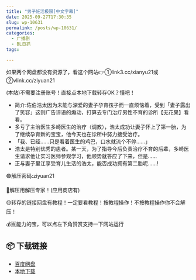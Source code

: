 ```yaml
---
title: "男子妊活极限[中文字幕]"
date: 2025-09-27T17:30:35
slug: wp-10631
permalink: /posts/wp-10631/
categories:
  - 广播剧
  - BL日抓
tags:

---
```


如果两个网盘都没有资源了，看这个网站👉①link3.cc/xianyu21或②vlink.cc/ziyuan21

(本站)不需要注册账号！直接点本地下载转存OK？懂吧！

*   简介:佐伯浩太因为未能与深爱的妻子孕育孩子而一直烦恼着，受到「妻子露出了笑容」这则广告评语的煽动，打算去专门治疗男性不育的诊所【无花果】看看。
*   多亏了主治医生多崎医生的治疗（调教），浩太成功让妻子怀上了第一胎，为了继续孕育新的宝宝，他今天也在诊所中努力接受治疗。
*   「我、已经……只是看着医生的鸡巴，口水就流个不停……」
*   浩太是特别优秀的患者。某一天，为了指导今后负责治疗不育的后辈，多崎医生请求他让实习医师参观学习，他顺势就答应了下来，但是……
*   正与妻子里江享受育儿生活的浩太，能否成功拥有第二胎呢……!

🟢解压密码:ziyuan21

🔵解压用解压专家！(应用商店有)

🟡转存的链接网盘有教程！一定要看教程！按教程操作！不按教程操作你不会解压！

💰🈶能力的宝，可以点左下角赞赏支持一下网站运行

## 📦 下载链接
- [百度网盘](https://blziyuan21.com/pay-download/10631?key=9e3938dc4a&down_id=0)
- [本地下载](https://blziyuan21.com/pay-download/10631?key=9e3938dc4a&down_id=1)


